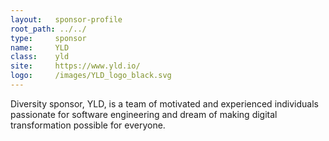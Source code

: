 ```yaml
---
layout:   sponsor-profile
root_path: ../../
type:     sponsor
name:     YLD
class:    yld
site:     https://www.yld.io/
logo:     /images/YLD_logo_black.svg
---
```


Diversity sponsor, YLD, is a team of motivated and experienced individuals passionate for software engineering and dream of making digital transformation possible for everyone.
